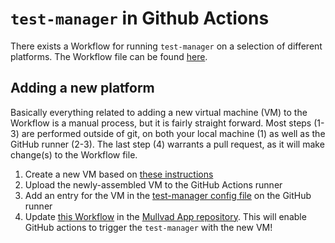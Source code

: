 # `test-manager` in Github Actions

There exists a Workflow for running `test-manager` on a selection of different
platforms. The Workflow file can be found
[here](https://github.com/mullvad/mullvadvpn-app/blob/main/.github/workflows/desktop-e2e.yml).

## Adding a new platform

Basically everything related to adding a new virtual machine (VM) to the Workflow is a manual process, but it is fairly straight forward. Most steps (1-3) are performed outside of git, on both your local machine (1) as well as the GitHub runner (2-3). The last step (4) warrants a pull request, as it will make change(s) to the Workflow file.

1. Create a new VM based on [these instructions](./BUILD_OS_IMAGE.md)
2. Upload the newly-assembled VM to the GitHub Actions runner
3. Add an entry for the VM in the [test-manager config file](../test-manager/docs/config.md) on the GitHub runner
4. Update [this Workflow](https://github.com/mullvad/mullvadvpn-app/blob/main/.github/workflows/desktop-e2e.yml) in the [Mullvad App repository](https://github.com/mullvad/mullvadvpn-app/). This will enable GitHub actions to trigger the `test-manager` with the new VM!
